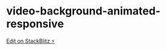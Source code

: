 # video-background-animated-responsive

[Edit on StackBlitz ⚡️](https://stackblitz.com/edit/video-background-animated-responsive)